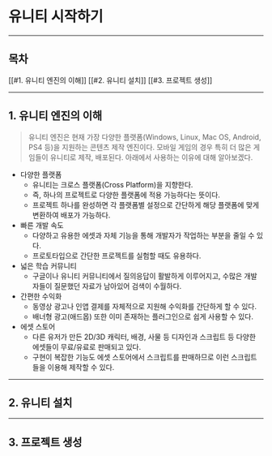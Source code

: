 # 유니티 시작하기

---

## 목차

[[#1. 유니티 엔진의 이해]]
[[#2. 유니티 설치]]
[[#3. 프로젝트 생성]]

---

## 1. 유니티 엔진의 이해

>유니티 엔진은 현재 가장 다양한 플랫폼(Windows, Linux, Mac OS, Android, PS4 등)을 지원하는 콘텐츠 제작 엔진이다.
>모바일 게임의 경우 특히 더 많은 게임들이 유니티로 제작, 배포된다.
>아래에서 사용하는 이유에 대해 알아보겠다.

- 다양한 플랫폼
	- 유니티는 크로스 플랫폼(Cross Platform)을 지향한다.
	- 즉, 하나의 프로젝트로 다양한 플랫폼에 적용 가능하다는 뜻이다.
	- 프로젝트 하나를 완성하면 각 플랫폼별 설정으로 간단하게 해당 플랫폼에 맞게 변환하여 배포가 가능하다.
- 빠른 개발 속도
	- 다양하고 유용한 에셋과 자체 기능을 통해 개발자가 작업하는 부분을 줄일 수 있다.
	- 프로토타입으로 간단한 프로젝트를 실험할 때도 유용하다.
- 넓은 학습 커뮤니티
	- 구글이나 유니티 커뮤니티에서 질의응답이 활발하게 이루어지고, 수많은 개발자들이 질문했던 자료가 남아있어 검색이 수월하다.
- 간편한 수익화
	- 동영상 광고나 인앱 결제를 자체적으로 지원해 수익화를 간단하게 할 수 있다.
	- 배너형 광고(애드몹) 또한 이미 존재하는 플러그인으로 쉽게 사용할 수 있다.
- 에셋 스토어
	- 다른 유저가 만든 2D/3D 캐릭터, 배경, 사물 등 디자인과 스크립트 등 다양한 에셋들이 무료/유료로 판매되고 있다.
	- 구현이 복잡한 기능도 에셋 스토어에서 스크립트를 판매하므로 이런 스크립트들을 이용해 제작할 수 있다.

---

## 2. 유니티 설치


---

## 3. 프로젝트 생성

